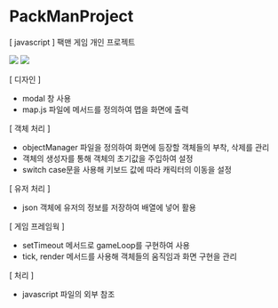 # PackManProject
[ javascript ] 팩맨 게임 개인 프로젝트

<img src="https://postfiles.pstatic.net/MjAxOTA1MDhfMjA1/MDAxNTU3MjQ4NzA0MDA4.ggJmPe1iIojOusQv-MW8bRGe6BLHPis0rPn3JtGq_Kwg.nY0JosOP7wCAaILDFGBLNDKg2cW8CR3KYzJcgxLXuQ4g.PNG.kwjing93/PACKMAN1.png?type=w966">

<img src="https://postfiles.pstatic.net/MjAxOTA1MDhfMzkg/MDAxNTU3MjQ4NzA1OTA3.iXJjpCmZVkuy36NO3bI_JX0l1PbiG00xFx45Qtr3AcMg.lxji8kn2CKjECAQfQllAICkJps1X5_VkBEPxDr2ja1og.PNG.kwjing93/PACKMAN2.png?type=w966">

[ 디자인 ]
- modal 창 사용
- map.js 파일에 메서드를 정의하여 맵을 화면에 출력

[ 객체 처리 ]
- objectManager 파일을 정의하여 화면에 등장할 객체들의 부착, 삭제를 관리
- 객체의 생성자를 통해 객체의 초기값을 주입하여 설정
- switch case문을 사용해 키보드 값에 따라 캐릭터의 이동을 설정

[ 유저 처리 ]
- json 객체에 유저의 정보를 저장하여 배열에 넣어 활용

[ 게임 프레임웍 ]
- setTimeout 메서드로 gameLoop를 구현하여 사용
- tick, render 메서드를 사용해 객체들의 움직임과 화면 구현을 관리

[ 처리 ]
- javascript 파일의 외부 참조 <script src="">
- flag 값을 활용하여 흑백논리에 해당하는 코드에 적용
- onKeyDown, onClick 등의 이벤트 속성을 활용
- EventListener, init(), 익명함수를 활용해 문서가 로드된 이후 javascript코드의 실행을 유도

<img src="https://postfiles.pstatic.net/MjAxOTA1MDhfODEg/MDAxNTU3MjQ4NzA3MjMw.XyGcy4JQ_HPLFmTPt2dBB2sKqwfGKzsCuyJn_ImAbaEg.PAsrNqsNCdUogUYTD9c2PajrBEe6tkg4s_9UB9CBS1og.PNG.kwjing93/PACKMAN3.png?type=w966">
[ 주요 코드 ]

1) 이중 배열을 활용한 맵 생성
2) 맵 블록 위에 Math객체의 random() 메서드를 사용하여 아이템 생성 
3) JSON 객체에 유저정보 저장



<img src="https://postfiles.pstatic.net/MjAxOTA1MDhfMTc3/MDAxNTU3MjQ4NzA4MzIy.FxNnwB8L7SbAukauIxLOSbtecyt2rWrB9gczBEjy7usg.6cWJwTVd8AE528ZPTdoFpsEV-4NRna6ieFZnu8Ka8gEg.PNG.kwjing93/PACKMAN4.png?type=w966">
[ 센서를 활용한 충돌검사 ]

- common.js를 정의하여 충돌체크 메서드 사용
- sensor.js를 정의하여 캐릭터 객체 상하좌우 부착하여 속도와 방향값 변경에 사용

